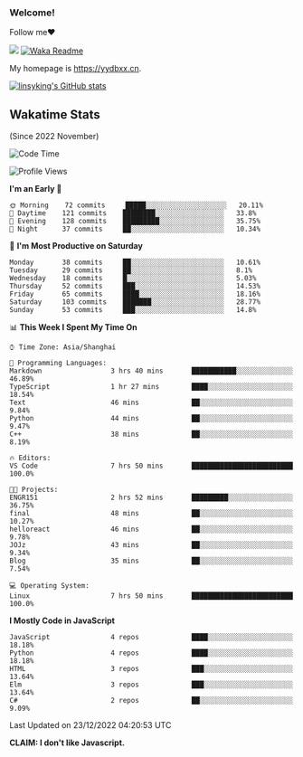 ### Welcome!

Follow me:heart:

![](https://visitor-badge.glitch.me/badge?page_id=linsyking.linsyking)
[![Waka Readme](https://github.com/linsyking/linsyking/actions/workflows/waka-readme.yml/badge.svg)](https://github.com/linsyking/linsyking/actions/workflows/waka-readme.yml)

My homepage is <https://yydbxx.cn>.

[![linsyking's GitHub stats](https://github-readme-stats.vercel.app/api?username=linsyking&show_icons=true&theme=onedark)](https://github.com/anuraghazra/github-readme-stats)

## Wakatime Stats

(Since 2022 November)

<!--START_SECTION:waka-->
![Code Time](http://img.shields.io/badge/Code%20Time-41%20hrs%2018%20mins-blue)

![Profile Views](http://img.shields.io/badge/Profile%20Views-93-blue)

**I'm an Early 🐤** 

```text
🌞 Morning    72 commits     █████░░░░░░░░░░░░░░░░░░░░   20.11% 
🌆 Daytime    121 commits    ████████░░░░░░░░░░░░░░░░░   33.8% 
🌃 Evening    128 commits    █████████░░░░░░░░░░░░░░░░   35.75% 
🌙 Night      37 commits     ██░░░░░░░░░░░░░░░░░░░░░░░   10.34%

```
📅 **I'm Most Productive on Saturday** 

```text
Monday       38 commits     ██░░░░░░░░░░░░░░░░░░░░░░░   10.61% 
Tuesday      29 commits     ██░░░░░░░░░░░░░░░░░░░░░░░   8.1% 
Wednesday    18 commits     █░░░░░░░░░░░░░░░░░░░░░░░░   5.03% 
Thursday     52 commits     ███░░░░░░░░░░░░░░░░░░░░░░   14.53% 
Friday       65 commits     ████░░░░░░░░░░░░░░░░░░░░░   18.16% 
Saturday     103 commits    ███████░░░░░░░░░░░░░░░░░░   28.77% 
Sunday       53 commits     ███░░░░░░░░░░░░░░░░░░░░░░   14.8%

```


📊 **This Week I Spent My Time On** 

```text
⌚︎ Time Zone: Asia/Shanghai

💬 Programming Languages: 
Markdown                 3 hrs 40 mins       ███████████░░░░░░░░░░░░░░   46.89% 
TypeScript               1 hr 27 mins        ████░░░░░░░░░░░░░░░░░░░░░   18.54% 
Text                     46 mins             ██░░░░░░░░░░░░░░░░░░░░░░░   9.84% 
Python                   44 mins             ██░░░░░░░░░░░░░░░░░░░░░░░   9.47% 
C++                      38 mins             ██░░░░░░░░░░░░░░░░░░░░░░░   8.19%

🔥 Editors: 
VS Code                  7 hrs 50 mins       █████████████████████████   100.0%

🐱‍💻 Projects: 
ENGR151                  2 hrs 52 mins       █████████░░░░░░░░░░░░░░░░   36.75% 
final                    48 mins             ██░░░░░░░░░░░░░░░░░░░░░░░   10.27% 
helloreact               46 mins             ██░░░░░░░░░░░░░░░░░░░░░░░   9.78% 
JOJz                     43 mins             ██░░░░░░░░░░░░░░░░░░░░░░░   9.34% 
Blog                     35 mins             ██░░░░░░░░░░░░░░░░░░░░░░░   7.54%

💻 Operating System: 
Linux                    7 hrs 50 mins       █████████████████████████   100.0%

```

**I Mostly Code in JavaScript** 

```text
JavaScript               4 repos             ████░░░░░░░░░░░░░░░░░░░░░   18.18% 
Python                   4 repos             ████░░░░░░░░░░░░░░░░░░░░░   18.18% 
HTML                     3 repos             ███░░░░░░░░░░░░░░░░░░░░░░   13.64% 
Elm                      3 repos             ███░░░░░░░░░░░░░░░░░░░░░░   13.64% 
C#                       2 repos             ██░░░░░░░░░░░░░░░░░░░░░░░   9.09%

```



 Last Updated on 23/12/2022 04:20:53 UTC
<!--END_SECTION:waka-->

**CLAIM: I don't like Javascript.**

